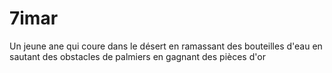 # 7imar
Un jeune ane qui coure dans le désert en ramassant des bouteilles d'eau en sautant des obstacles de palmiers en gagnant des pièces d'or
